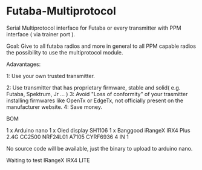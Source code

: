 # Futaba-Multiprotocol
Serial Multiprotocol interface for Futaba or every transmitter with PPM interface ( via trainer port ).

Goal: Give to all futaba radios and more in general to all PPM capable radios the possibility to use the multiprotocol module.

Adavantages: 

1: Use your own trusted transmitter.

2: Use transmitter that has proprietary firmware, stable and solid( e.g. Futaba, Spektrum, Jr ... )
3: Avoid "Loss of conformity" of your trasmitter installing firmwares like OpenTx or EdgeTx, not officially present on the manufacturer website.
4: Save money.

BOM

1 x Arduino nano
1 x Oled display SH1106
1 x Banggood iRangeX IRX4 Plus 2.4G CC2500 NRF24L01 A7105 CYRF6936 4 IN 1

No source code will be available, just the binary to upload to arduino nano.

Waiting to test IRangeX IRX4 LITE
